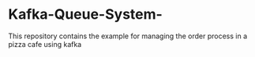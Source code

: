 # Kafka-Queue-System-
This repository contains the example for managing the order process in a pizza cafe using kafka
